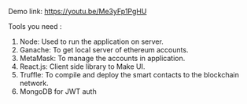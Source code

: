 Demo link:  https://youtu.be/Me3yFp1PgHU

Tools you need :

1. Node:
    Used to run the application on server.
2. Ganache:
    To get local server of ethereum accounts.
3. MetaMask:
    To manage the accounts in application.
4. React.js:
    Client side library to Make UI.
5. Truffle:
    To compile and deploy the smart contacts to the blockchain network.
6. MongoDB for JWT auth
